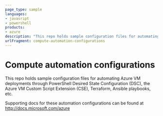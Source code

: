```yaml
---
page_type: sample
languages:
- javasript
- powershell
products:
- azure
description: "This repo holds sample configuration files for automating Azure VM deployments through PowerShell Desired State Configuration (DSC),"
urlFragment: compute-automation-configurations
---
```


# Compute automation configurations
This repo holds sample configuration files for automating Azure VM deployments through PowerShell Desired State Configuration (DSC), the Azure VM Custom Script Extension (CSE), Terraform, Ansible playbooks, etc.

Supporting docs for these automation configurations can be found at http://docs.microsoft.com/azure
